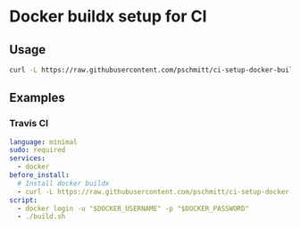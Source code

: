 # Docker buildx setup for CI

## Usage

```bash
curl -L https://raw.githubusercontent.com/pschmitt/ci-setup-docker-buildx/master/setup.sh | bash
```

## Examples

### Travis CI

```yaml
language: minimal
sudo: required
services:
  - docker
before_install:
  # Install docker buildx
  - curl -L https://raw.githubusercontent.com/pschmitt/ci-setup-docker-buildx/master/setup.sh | bash
script:
  - docker login -u "$DOCKER_USERNAME" -p "$DOCKER_PASSWORD"
  - ./build.sh
```
